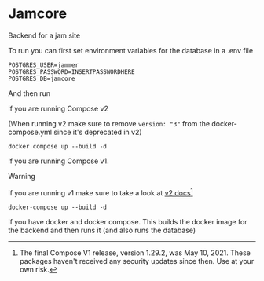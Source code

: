 # Jamcore
Backend for a jam site

To run you can first set environment variables for the database in a .env file

```
POSTGRES_USER=jammer
POSTGRES_PASSWORD=INSERTPASSWORDHERE
POSTGRES_DB=jamcore
```

And then run

if you are running Compose v2

(When running v2 make sure to remove `version: "3"` from the docker-compose.yml since it's deprecated in v2)

```
docker compose up --build -d
```
if you are running Compose v1.
> [!WARNING]
> if you are running v1 make sure to take a look at [v2 docs](https://docs.docker.com/compose/releases/migrate/)[^1]
```
docker-compose up --build -d
```

if you have docker and docker compose. This builds the docker image for the backend and then runs it (and also runs the database)

[^1]: The final Compose V1 release, version 1.29.2, was May 10, 2021. These packages haven't received any security updates since then. Use at your own risk.